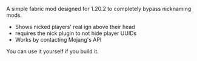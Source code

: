 A simple fabric mod designed for 1.20.2 to completely bypass nicknaming mods.
- Shows nicked players' real ign above their head
- requires the nick plugin to not hide player UUIDs
- Works by contacting Mojang's API

You can use it yourself if you build it.
